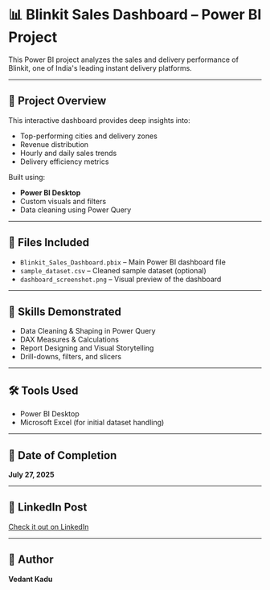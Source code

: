 # 📊 Blinkit Sales Dashboard – Power BI Project

This Power BI project analyzes the sales and delivery performance of Blinkit, one of India's leading instant delivery platforms.

---

## 🚀 Project Overview

This interactive dashboard provides deep insights into:
- Top-performing cities and delivery zones
- Revenue distribution
- Hourly and daily sales trends
- Delivery efficiency metrics

Built using:
- **Power BI Desktop**
- Custom visuals and filters
- Data cleaning using Power Query

---

## 📁 Files Included
- `Blinkit_Sales_Dashboard.pbix` – Main Power BI dashboard file
- `sample_dataset.csv` – Cleaned sample dataset (optional)
- `dashboard_screenshot.png` – Visual preview of the dashboard

---

## 🧠 Skills Demonstrated
- Data Cleaning & Shaping in Power Query
- DAX Measures & Calculations
- Report Designing and Visual Storytelling
- Drill-downs, filters, and slicers

---

## 🛠 Tools Used
- Power BI Desktop
- Microsoft Excel (for initial dataset handling)

---

## 📅 Date of Completion
**July 27, 2025**

---

## 🔗 LinkedIn Post
[Check it out on LinkedIn](https://www.linkedin.com/posts/vedantkadu25_powerbi-dataanalytics-dashboarddesign-activity-7355307169702895616-CH2U?utm_source=share&utm_medium=member_desktop)

---

## 📌 Author
**Vedant Kadu**


